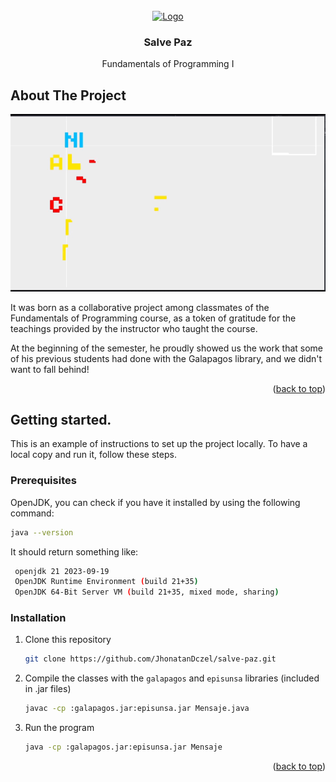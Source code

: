 <!-- PROJECT LOGO -->
<br />
<div align="center">
  <a href="https://github.com/othneildrew/Best-README-Template">
    <img src="https://qph.cf2.quoracdn.net/main-qimg-c43424186b9c089b9aa1d64c7f1989c1" alt="Logo" width="200">
  </a>
  <h3 align="center">Salve Paz</h3>
  <p align="center">
    Fundamentals of Programming I
  </p>
</div>

<!-- ABOUT THE PROJECT -->
## About The Project

![Product Name Screen Shot](https://github.com/JhonatanDczel/img/blob/main/salve-paz-gif.gif)


It was born as a collaborative project among classmates of the Fundamentals of Programming course, as a token of gratitude for the teachings provided by the instructor who taught the course.

At the beginning of the semester, he proudly showed us the work that some of his previous students had done with the Galapagos library, and we didn't want to fall behind!

<p align="right">(<a href="#readme-top">back to top</a>)</p>

<!-- GETTING STARTED -->
## Getting started.

This is an example of instructions to set up the project locally. To have a local copy and run it, follow these steps.

### Prerequisites

OpenJDK, you can check if you have it installed by using the following command:
  ```sh
  java --version
  ```
It should return something like:
  ```sh
   openjdk 21 2023-09-19
   OpenJDK Runtime Environment (build 21+35)
   OpenJDK 64-Bit Server VM (build 21+35, mixed mode, sharing)
  ```

### Installation

1. Clone this repository
   ```sh
   git clone https://github.com/JhonatanDczel/salve-paz.git
   ```
2. Compile the classes with the `galapagos` and `episunsa` libraries (included in .jar files)
   ```sh
   javac -cp :galapagos.jar:episunsa.jar Mensaje.java
   ```
3. Run the program
   ```sh
   java -cp :galapagos.jar:episunsa.jar Mensaje
   ```
   

<p align="right">(<a href="#readme-top">back to top</a>)</p>
